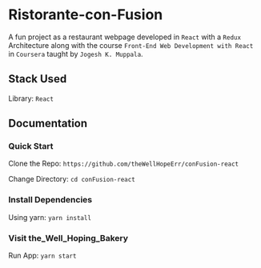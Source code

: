 # Ristorante-con-Fusion
A fun project as a restaurant webpage developed in `React` with a `Redux` Architecture along with the course `Front-End Web Development with React` in `Coursera` taught by `Jogesh K. Muppala`.

## Stack Used
Library: `React`

## Documentation

### Quick Start
Clone the Repo: `https://github.com/theWellHopeErr/conFusion-react`

Change Directory: `cd conFusion-react`

### Install Dependencies
Using yarn: `yarn install`

### Visit the_Well_Hoping_Bakery
Run App: `yarn start`